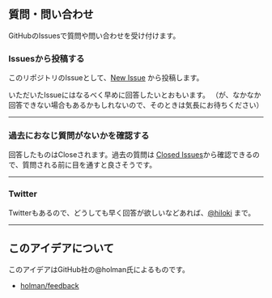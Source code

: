 ## 質問・問い合わせ

GitHubのIssuesで質問や問い合わせを受け付けます。

### Issuesから投稿する

このリポジトリのIssueとして、[New Issue](https://github.com/holman/feedback/issues/new) から投稿します。

いただいたIssueにはなるべく早めに回答したいとおもいます。
（が、なかなか回答できない場合もあるかもしれないので、そのときは気長にお待ちください）

---

### 過去におなじ質問がないかを確認する

回答したものはCloseされます。過去の質問は [Closed Issues](https://github.com/holman/feedback/issues?sort=created&direction=desc&state=closed&page=1)から確認できるので、質問される前に目を通すと良さそうです。

---

### Twitter

Twitterもあるので、どうしても早く回答が欲しいなどあれば、[@hiloki](https://twitter.com/hiloki) まで。

---

## このアイデアについて

このアイデアはGitHub社の@holman氏によるものです。
- [holman/feedback](https://github.com/holman/feedback)
